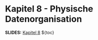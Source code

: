 # Kapitel 8 - Physische Datenorganisation
**SLIDES:** [Kapitel 8](file:///home/malte/OneDriver/01_Studium/3.Semester/Datenbanken/Slides/dbs1_08.pdf)
${toc}



